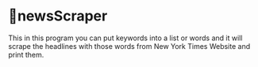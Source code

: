 # 📰newsScraper
This in this program you can put keywords into a list or words and it will scrape the headlines with those words from New York Times Website and print them.
